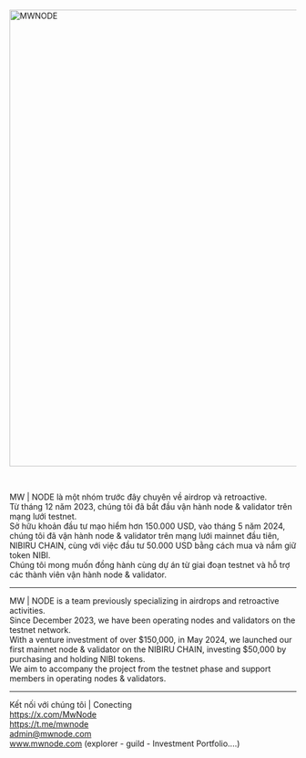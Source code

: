 

&nbsp; <img src="https://github.com/MwNode/Markdown/assets/88222902/d3c65047-aeee-4cc2-8af4-5b85d1b43c41" alt="MWNODE" width="800" />

<br>

MW | NODE là một nhóm trước đây chuyên về airdrop và retroactive.<br>
Từ tháng 12 năm 2023, chúng tôi đã bắt đầu vận hành node & validator trên mạng lưới testnet.<br>
Sở hữu khoản đầu tư mạo hiểm hơn 150.000 USD, vào tháng 5 năm 2024, chúng tôi đã vận hành node & validator trên mạng lưới mainnet đầu tiên, NIBIRU CHAIN, cùng với việc đầu tư 50.000 USD bằng cách mua và nắm giữ token NIBI.<br>
Chúng tôi mong muốn đồng hành cùng dự án từ giai đoạn testnet và hỗ trợ các thành viên vận hành node & validator.

- - - - - 

MW | NODE is a team previously specializing in airdrops and retroactive activities.<br>
Since December 2023, we have been operating nodes and validators on the testnet network.<br>
With a venture investment of over $150,000, in May 2024, we launched our first mainnet node & validator on the NIBIRU CHAIN, investing $50,000 by purchasing and holding NIBI tokens.<br>
We aim to accompany the project from the testnet phase and support members in operating nodes & validators.<br>

- - - - -
Kết nối với chúng tôi | Conecting
<br> https://x.com/MwNode
<br> https://t.me/mwnode
<br> admin@mwnode.com
<br> www.mwnode.com (explorer - guild - Investment Portfolio....)
